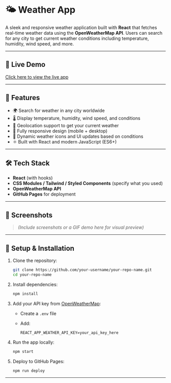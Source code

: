 # 🌤️ Weather App

A sleek and responsive weather application built with **React** that fetches real-time weather data using the **OpenWeatherMap API**. Users can search for any city to get current weather conditions including temperature, humidity, wind speed, and more.

---

## 🔗 Live Demo

[Click here to view the live app](https://vishnu-suderson.github.io/weather-app/)

---

## 🚀 Features

* 🌍 Search for weather in any city worldwide
* 🌡️ Display temperature, humidity, wind speed, and conditions
* 📍 Geolocation support to get your current weather
* 📱 Fully responsive design (mobile + desktop)
* 🌈 Dynamic weather icons and UI updates based on conditions
* ⚛️ Built with React and modern JavaScript (ES6+)

---

## 🛠️ Tech Stack

* **React** (with hooks)
* **CSS Modules / Tailwind / Styled Components** (specify what you used)
* **OpenWeatherMap API**
* **GitHub Pages** for deployment

---

## 📸 Screenshots

> *(Include screenshots or a GIF demo here for visual preview)*

---

## 🔧 Setup & Installation

1. Clone the repository:

   ```bash
   git clone https://github.com/your-username/your-repo-name.git
   cd your-repo-name
   ```

2. Install dependencies:

   ```bash
   npm install
   ```

3. Add your API key from [OpenWeatherMap](https://openweathermap.org/api):

   * Create a `.env` file
   * Add:

     ```
     REACT_APP_WEATHER_API_KEY=your_api_key_here
     ```

4. Run the app locally:

   ```bash
   npm start
   ```

5. Deploy to GitHub Pages:

   ```bash
   npm run deploy
   ```

---


